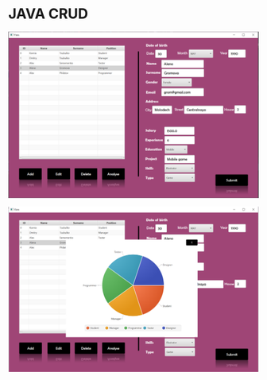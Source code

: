 # JAVA CRUD


![Img_alt](https://github.com/Butonsusumom/OOP_2/blob/master/lab2.PNG)

![Img_alt](https://github.com/Butonsusumom/OOP_2/blob/master/lab2_1.PNG)
